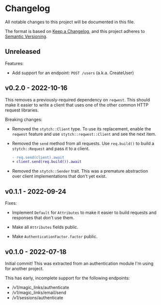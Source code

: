 # Changelog

All notable changes to this project will be documented in this file.

The format is based on [Keep a Changelog], and this project adheres to
[Semantic Versioning].

[Keep a Changelog]: https://keepachangelog.com/en/1.0.0/
[Semantic Versioning]: https://semver.org/spec/v2.0.0.html

## Unreleased

Features:

- Add support for an endpoint: `POST /users` (a.k.a. CreateUser)

## v0.2.0 - 2022-10-16

This removes a previously-required dependency on `reqwest`. This should make it
easier to write a client that uses one of the other common HTTP request
libraries.

Breaking changes:

- Removed the `stytch::Client` type. To use its replacement, enable the
  `reqwest` feature and use `stytch::reqwest::Client` and see the next item.

- Removed the `send` method from all requests. Use `req.build()` to build a
  `stytch::Request` and pass it to a client.

  ```diff
  - req.send(client).await
  + client.send(req.build()).await
  ```

- Removed the `stytch::Sender` trait. This was a premature abstraction over
  client implementations that don't yet exist.

## v0.1.1 - 2022-09-24

Fixes:

- Implement `Default` for `Attributes` to make it easier to build requests and responses that don't use them.

- Make all `Attributes` fields public.

- Make `AuthenticationFactor.factor` public.


## v0.1.0 - 2022-07-18

Initial commit! This was extracted from an authentication module I'm using for
another project.

This has early, incomplete support for the following endpoints:

- /v1/magic_links/authenticate
- /v1/magic_links/email/send
- /v1/sessions/authenticate
